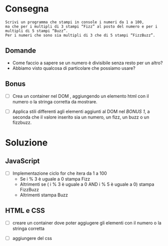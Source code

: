# Consegna

    Scrivi un programma che stampi in console i numeri da 1 a 100,
    ma che per i multipli di 3 stampi “Fizz” al posto del numero e per i multipli di 5 stampi “Buzz”.
    Per i numeri che sono sia multipli di 3 che di 5 stampi “FizzBuzz”.

## Domande

- Come faccio a sapere se un numero è divisibile senza resto per un altro?
- Abbiamo visto qualcosa di particolare che possiamo usare?

## Bonus

- [ ] Crea un container nel DOM , aggiungendo un elemento html con il numero o la stringa corretta da mostrare.

- [ ] Applica stili differenti agli elementi aggiunti al DOM nel *BONUS 1*, a seconda che il valore inserito sia un numero, un fizz, un buzz o un fizzbuzz.

# Soluzione 

## JavaScript
- [ ] Implementazione ciclo for che itera da 1 a 100
    - Se i % 3 è uguale a 0
        stampa Fizz
    - Altrimenti se ( i % 3 è uguale a 0 AND i % 5 è uguale a 0)
        stampa FizzBuzz
    - Altrimenti
        stampa Buzz

## HTML e CSS
- [ ] creare un container dove poter aggiugere gli elementi con il numero o la stringa corretta

- [ ] aggiungere del css